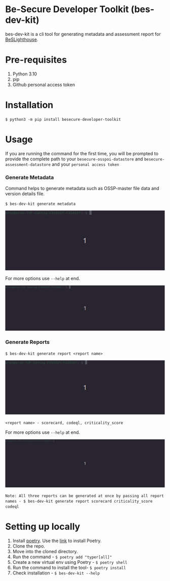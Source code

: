 # Be-Secure Developer Toolkit (bes-dev-kit)

bes-dev-kit is a cli tool for generating metadata and assessment report for [BeSLighthouse](https://github.com/Be-Secure/BeSLighthouse).

# Pre-requisites

1. Python 3.10
2. pip
3. Github personal access token

# Installation

`$ python3 -m pip install besecure-developer-toolkit`

# Usage

If you are running the command for the first time, you will be prompted to provide the complete path to your `besecure-osspoi-datastore` and `besecure-assessment-datastore` and your `personal access token`

### Generate Metadata

Command helps to generate metadata such as OSSP-master file data and version details file.

`$ bes-dev-kit generate metadata`

![generate metadata](docs/generate_metadata.gif)

For more options use `--help` at end.

![metadata help](docs/metadata_help.gif)

### Generate Reports

`$ bes-dev-kit generate report <report name>`

![generate report](docs/generate_report.gif)

`<report name> - scorecard, codeql, criticality_score`

For more options use `--help` at end.

![report help](docs/generate_report_help.gif)

`Note: All three reports can be generated at once by passing all report names - $ bes-dev-kit generate report scorecard criticality_score codeql`

# Setting up locally

1. Install [poetry](https://python-poetry.org/). Use the [link](https://python-poetry.org/docs/) to install Poetry.
2. Clone the repo.
3. Move into the cloned directory.
4. Run the command - `$ poetry add "typer[all]"`
5. Create a new virtual env using Poetry - `$ poetry shell`
6. Run the command to install the tool- `$ poetry install`
7. Check installation - `$ bes-dev-kit --help`


